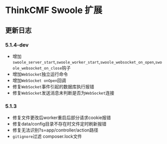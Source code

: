 ThinkCMF Swoole 扩展
===============

## 更新日志

### 5.1.4-dev
* 增加`swoole_server_start`,`swoole_worker_start`,`swoole_websocket_on_open`,`swoole_websocket_on_close`钩子
* 增加`WebSocket`独立运行命令
* 增加`WebSocket onOpen`回调
* 修复`WebSocket`事件引起的数据库执行报错
* 修复`WebSocket`发送消息未判断是否为`WebSocket`连接

### 5.1.3
* 修复文件更改后worker重启后部分请求cookie报错
* 修复data/config目录不存在时文件定时刷新报错
* 修复无法识别?s=app/controller/action路径
* `gitignore`过滤 composer.lock文件

